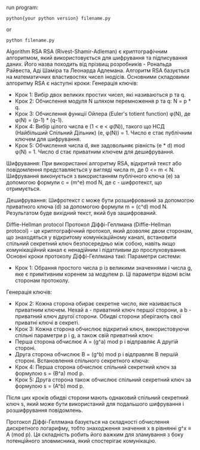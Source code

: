 run program:

```console
python{your python version} filename.py
```

or

```console
python filename.py
```

Algorithm RSA
RSA (Rivest-Shamir-Adleman) є криптографічним алгоритмом, який використовується для шифрування та підписування даних. Його назва походить від прізвищ розробників - Рональда Райвеста, Аді Шаміра та Леонарда Адлемана. Алгоритм RSA базується на математичних властивостях чисел інодісів.
Основними складовими алгоритму RSA є наступні кроки:
Генерація ключів:

* Крок 1: Вибір двох великих простих чисел, які називаються p та q.
* Крок 2: Обчислення модуля N шляхом перемноження p та q: N = p * q.
* Крок 3: Обчислення функції Ойлера (Euler's totient function) φ(N), де φ(N) = (p-1) * (q-1).
* Крок 4: Вибір цілого числа e (1 < e < φ(N)), такого що НСД (Найбільший Спільний Дільник) (e, φ(N)) = 1. Число e стає публічним ключем для шифрування.
* Крок 5: Обчислення числа d, яке задовольняє рівність (e * d) mod φ(N) = 1. Число d стає приватним ключем для дешифрування.

Шифрування:
При використанні алгоритму RSA, відкритий текст або повідомлення представляється у вигляді числа m, де 0 <= m < N. Шифрування виконується з використанням публічного ключа (e) за допомогою формули c = (m^e) mod N, де c - шифротекст, що отримується.

Дешифрування:
Шифротекст c може бути розшифрований за допомогою приватного ключа (d) за допомогою формули m = (c^d) mod N. Результатом буде вихідний текст, який був зашифрований.

Diffie-Hellman protocol
Протокол Діффі-Геллмана (Diffie-Hellman protocol) - це криптографічний протокол, який дозволяє двом сторонам, що знаходяться у відкритому комунікаційному каналі, встановити спільний секретний ключ безпосередньо між собою, навіть якщо комунікаційний канал є ненадійним і підатливим до прослуховування.
Основні кроки протоколу Діффі-Геллмана такі:
Параметри системи:

* Крок 1: Обрання простого числа p із великими значеннями і числа g, яке є примітивним коренем за модулем p. Ці параметри відомі всім сторонам протоколу.

Генерація ключів:

* Крок 2: Кожна сторона обирає секретне число, яке називається приватним ключем. Нехай a - приватний ключ першої сторони, а b - приватний ключ другої сторони. Обидві сторони зберігають свої приватні ключі в секреті.
* Крок 3: Кожна сторона обчислює відкритий ключ, використовуючи спільні параметри p і g, а також свій приватний ключ:
* Перша сторона обчислює A = (g^a) mod p і відправляє A другій стороні.
* Друга сторона обчислює B = (g^b) mod p і відправляє B першій стороні.
  Встановлення спільного секретного ключа:
* Крок 4: Перша сторона обчислює спільний секретний ключ за формулою s = (B^a) mod p.
* Крок 5: Друга сторона також обчислює спільний секретний ключ за формулою s = (A^b) mod p.

Після цих кроків обидві сторони мають однаковий спільний секретний ключ s, який може бути використаний для подальшого шифрування і розшифрування повідомлень.

Протокол Діффі-Геллмана базується на складності обчислення дискретного логарифму, тобто знаходження значення x в рівнянні g^x ≡ A (mod p). Ця складність робить його важким для зламування з боку потенційного зловмисника, який спостерігає комунікацію.
